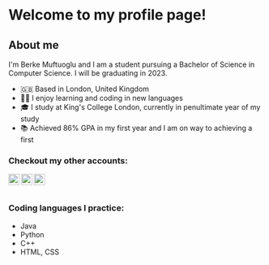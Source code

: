 # Welcome to my profile page!

## About me

I'm Berke Muftuoglu and I am a student pursuing a Bachelor of Science in Computer Science. I will be graduating in 2023.

- 🇬🇧 Based in London, United Kingdom 
- 👨‍💻 I enjoy learning and coding in new languages 
- 🎓 I study at King's College London, currently in penultimate year of my study
- 📚 Achieved 86% GPA in my first year and I am on way to achieving a first

### Checkout my other accounts:

[<img align="left" alt="berkemuftuoglu | Discord" width="22px" src="https://cdn.jsdelivr.net/npm/simple-icons@v3/icons/discord.svg" />][discord]
[<img align="left" alt="berkemuftuoglu | LinkedIn" width="22px" src="https://cdn.jsdelivr.net/npm/simple-icons@v3/icons/linkedin.svg" />][linkedin]
[<img align="left" alt="berkemuftuoglu | Instagram" width="22px" src="https://cdn.jsdelivr.net/npm/simple-icons@v3/icons/instagram.svg" />][instagram]

<br />
<br />


### Coding languages I practice:
- Java
- Python
- C++
- HTML, CSS                                 

###


[instagram]: https://instagram.com/berkemuftu21
[linkedin]: https://www.linkedin.com/in/berke-muftuoglu-b1533517b/
[discord]: https://discordapp.com/users/536279020938199070
